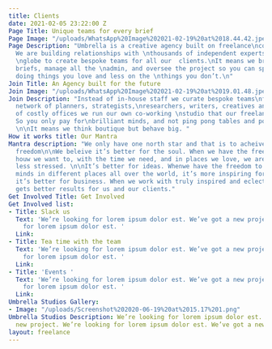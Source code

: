 ```yaml
---
title: Clients
date: 2021-02-05 23:22:00 Z
Page Title: Unique teams for every brief
Page Image: "/uploads/WhatsApp%20Image%202021-02-19%20at%2018.44.42.jpeg"
Page Description: "Umbrella is a creative agency built on freelance\ncommunities.
  We are building relationships with \nthousands of independent experts across the
  \nglobe to create bespoke teams for all our  clients.\nIt means we bring in the
  briefs, manage all the \nadmin, and oversee the project so you can spend\nmore time
  doing things you love and less on the \nthings you don’t.\n"
Join Title: An Agency built for the future
Join Image: "/uploads/WhatsApp%20Image%202021-02-19%20at%2019.01.48.jpeg"
Join Description: "Instead of in-house staff we curate bespoke teams\nfrom our vast
  network of planners, strategists,\nresearchers, writers, creatives and producers.\n\nInstead
  of costly offices we run our own co-working \nstudio that our freelancers rent.
  So you only pay for\nbrilliant minds, and not ping pong tables and pot \nplants.
  \n\nIt means we think boutique but behave big. "
How it works title: Our Mantra
Mantra description: "We only have one north star and that is to acheive true creative
  freedom\n\nWe beleive it’s better for the soul. When we have the freedom to work
  houw we want to, with the time we need, and in places we love, we are happier and
  less stressed. \n\nIt’s better for ideas. Whenwe have the freedom to work with different
  minds in different places all over the world, it’s more inspiring for creative thinking.\n\nAnd
  it’s better for business. When we work with truly inspired and eclectic minds, it
  gets better results for us and our clients."
Get Involved Title: Get Involved
Get Involved list:
- Title: Slack us
  Text: 'We’re looking for lorem ipsum dolor est. We’ve got a new project. We’re looking
    for lorem ipsum dolor est. '
  Link: 
- Title: Tea time with the team
  Text: 'We’re looking for lorem ipsum dolor est. We’ve got a new project. We’re looking
    for lorem ipsum dolor est. '
  Link: 
- Title: 'Events '
  Text: 'We’re looking for lorem ipsum dolor est. We’ve got a new project. We’re looking
    for lorem ipsum dolor est. '
  Link: 
Umbrella Studios Gallery:
- Image: "/uploads/Screenshot%202020-06-19%20at%2015.17%201.png"
Umbrella Studios Description: We’re looking for lorem ipsum dolor est. We’ve got a
  new project. We’re looking for lorem ipsum dolor est. We’ve got a new project
layout: freelance
---
```


